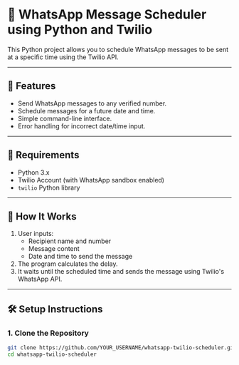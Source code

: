 # 📲 WhatsApp Message Scheduler using Python and Twilio

This Python project allows you to schedule WhatsApp messages to be sent at a specific time using the Twilio API.

---

## 🚀 Features

- Send WhatsApp messages to any verified number.
- Schedule messages for a future date and time.
- Simple command-line interface.
- Error handling for incorrect date/time input.

---

## 🔧 Requirements

- Python 3.x
- Twilio Account (with WhatsApp sandbox enabled)
- `twilio` Python library

---

## 🧠 How It Works

1. User inputs:
   - Recipient name and number
   - Message content
   - Date and time to send the message
2. The program calculates the delay.
3. It waits until the scheduled time and sends the message using Twilio's WhatsApp API.

---

## 🛠️ Setup Instructions

### 1. Clone the Repository
```bash
git clone https://github.com/YOUR_USERNAME/whatsapp-twilio-scheduler.git
cd whatsapp-twilio-scheduler
